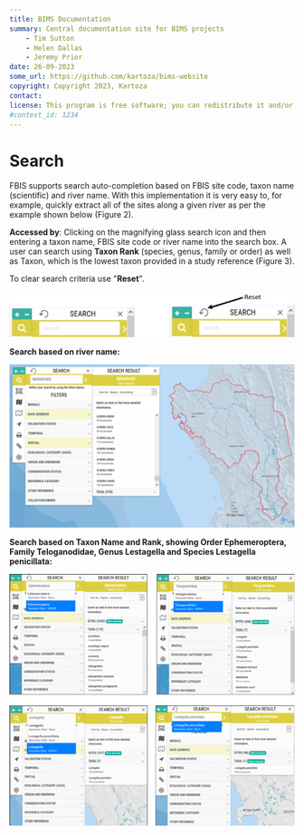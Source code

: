 ```yaml
---
title: BIMS Documentation
summary: Central documentation site for BIMS projects
    - Tim Sutton
    - Helen Dallas
    - Jeremy Prior
date: 26-09-2023
some_url: https://github.com/kartoza/bims-website
copyright: Copyright 2023, Kartoza
contact: 
license: This program is free software; you can redistribute it and/or modify it under the terms of the GNU Affero General Public License as published by the Free Software Foundation; either version 3 of the License, or (at your option) any later version.
#context_id: 1234
---
```


# Search

FBIS supports search auto-completion based on FBIS site code, taxon name (scientific) and river name. With this implementation it is very easy to, for example, quickly extract all of the sites along a given river as per the example shown below (Figure 2).

**Accessed by**: Clicking on the magnifying glass search icon and then entering a taxon name, FBIS site code or river name into the search box. A user can search using **Taxon Rank** (species, genus, family or order) as well as Taxon, which is the lowest taxon provided in a study reference (Figure 3).

To clear search criteria use "**Reset**".

![Search 1](img/search-1.png)

**Search based on river name:**

![Search 2](img/search-2.png)

**Search based on Taxon Name and Rank, showing Order Ephemeroptera, Family Teloganodidae, Genus Lestagella and Species Lestagella penicillata:**

![Search 3](img/search-3.png)
